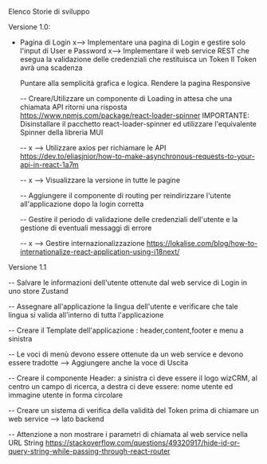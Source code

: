 Elenco Storie di sviluppo


Versione 1.0:

- Pagina di Login
  x--> Implementare una pagina di Login e gestire solo l'input di User e Password
  x--> Implementare il web service REST che esegua la validazione delle credenziali che restituisca un Token
	Il Token avrà una scadenza
  
  Puntare alla semplicità grafica e logica.
  Rendere la pagina Responsive

  -- Creare/Utilizzare un componente di Loading in attesa che una chiamata API ritorni una risposta
     https://www.npmjs.com/package/react-loader-spinner
     IMPORTANTE: Disinstallare il pacchetto react-loader-spinner ed utilizzare l'equivalente Spinner della libreria MUI
  
  -- x --> Utilizzare axios per richiamare le API
           https://dev.to/eliasjnior/how-to-make-asynchronous-requests-to-your-api-in-react-1a7m
  
  -- x --> Visualizzare la versione in tutte le pagine
  
  -- Aggiungere il componente di routing per reindirizzare l'utente all'applicazione dopo la login corretta
  
  -- Gestire il periodo di validazione delle credenziali dell'utente e la gestione di eventuali messaggi di errore

  -- x --> Gestire internazionalizzazione
     https://lokalise.com/blog/how-to-internationalize-react-application-using-i18next/

Versione 1.1

 -- Salvare le informazioni dell'utente ottenute dal web service di Login in uno store Zustand
 
 -- Assegnare all'applicazione la lingua dell'utente e verificare che tale lingua si valida all'interno di tutta l'applicazione
 
 -- Creare il Template dell'applicazione : header,content,footer e menu a sinistra
 
 -- Le voci di menù devono essere ottenute da un web service e devono essere tradotte --> Aggiungere anche la voce di Uscita
 
 -- Creare il componente Header: a sinistra ci deve essere il logo wizCRM, al centro un campo di ricerca, a destra ci deve essere: nome utente ed immagine utente in forma circolare
 
 -- Creare un sistema di verifica della validità del Token prima di chiamare un web service --> lato backend

 -- Attenzione a non mostrare i parametri di chiamata al web service nella URL String
 https://stackoverflow.com/questions/49320917/hide-id-or-query-string-while-passing-through-react-router




